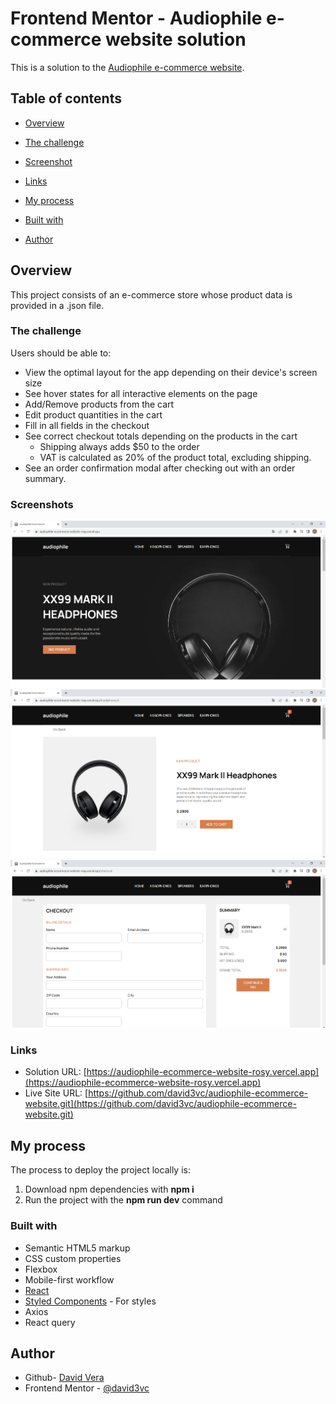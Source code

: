 # Frontend Mentor - Audiophile e-commerce website solution

This is a solution to the [Audiophile e-commerce website](https://www.frontendmentor.io/challenges/audiophile-ecommerce-website-C8cuSd_wx).

## Table of contents

- [Overview](#overview)

- [The challenge](#the-challenge)

- [Screenshot](#screenshot)

- [Links](#links)

- [My process](#my-process)

- [Built with](#built-with)

- [Author](#author)

## Overview
This project consists of an e-commerce store whose product data is provided in a .json file.

### The challenge

Users should be able to:

- View the optimal layout for the app depending on their device's screen size
- See hover states for all interactive elements on the page
- Add/Remove products from the cart
- Edit product quantities in the cart
- Fill in all fields in the checkout
- See correct checkout totals depending on the products in the cart
    - Shipping always adds $50 to the order
    - VAT is calculated as 20% of the product total, excluding shipping.
- See an order confirmation modal after checking out with an order summary.

### Screenshots
![enter image description here](https://raw.githubusercontent.com/david3vc/audiophile-ecommerce-website/main/public/Screenshot_436.png)
![](https://raw.githubusercontent.com/david3vc/audiophile-ecommerce-website/main/public/Screenshot_437.png)
![](https://raw.githubusercontent.com/david3vc/audiophile-ecommerce-website/main/public/Screenshot_438.png)

### Links

- Solution URL: [https://audiophile-ecommerce-website-rosy.vercel.app](https://audiophile-ecommerce-website-rosy.vercel.app)
- Live Site URL: [https://github.com/david3vc/audiophile-ecommerce-website.git](https://github.com/david3vc/audiophile-ecommerce-website.git)

## My process
The process to deploy the project locally is:

1. Download npm dependencies with **npm i**
2. Run the project with the **npm run dev** command

### Built with

- Semantic HTML5 markup
- CSS custom properties
- Flexbox
- Mobile-first workflow
- [React](https://reactjs.org/) 
- [Styled Components](https://styled-components.com/) - For styles
- Axios
- React query

## Author

- Github- [David Vera](https://github.com/david3vc)
- Frontend Mentor - [@david3vc](https://www.frontendmentor.io/profile/david3vc)

